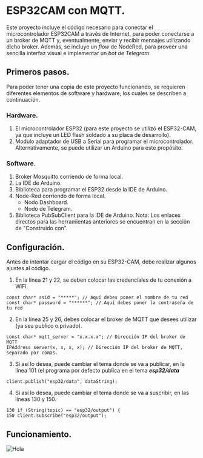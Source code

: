 # ESP32CAM con MQTT.
Este proyecto incluye el código necesario para conectar el microcontrolador ESP32CAM a través de Internet, para poder conectarse a un broker de MQTT y, eventualmente, enviar y recibir mensajes utilizando dicho broker. Además, se incluye un _flow_ de NodeRed, para proveer una sencilla interfaz visual e implementar un _bot de Telegram_.
## Primeros pasos.
Para poder tener una copia de este proyecto funcionando, se requieren diferentes elementos de software y hardware, los cuales se describen a continuación.
### Hardware.
1. El microcontrolador ESP32 (para este proyecto se utilizó el ESP32-CAM, ya que incluye un LED flash soldado a su placa de desarrollo).
2. Modulo adaptador de USB a Serial para programar el microcontrolador. Alternativamente, se puede utilizar un Arduino para este propósito. 
### Software.
1. Broker Mosquitto corriendo de forma local.
2. La IDE de Arduino.
3. Biblioteca para programar el ESP32 desde la IDE de Arduino. 
4. Node-Red corriendo de forma local.
	* Nodo Dashboard.
	* Nodo de Telegram. 
5. Biblioteca PubSubClient para la IDE de Arduino. 
Nota: Los enlaces directos para las herramientas anteriores se encuentran en la sección de "Construido con".
## Configuración.
Antes de intentar cargar el código en su ESP32-CAM, debe realizar algunos ajustes al código.

1. En la línea 21 y 22, se deben colocar las credenciales de tu conexión a WiFi.
 ```
const char* ssid = "*****"; // Aquí debes poner el nombre de tu red
const char* password = "******"; // Aquí debes poner la contraseña de tu red
```
2.	En la línea 25 y 26, debes colocar el broker de MQTT que desees utilizar (ya sea publico o privado).
 ```
const char* mqtt_server = "x.x.x.x"; // Dirección IP del broker de MQTT
IPAddress server(x, x, x, x); // Dirección IP del broker de MQTT, separado por comas.
```
3. Si así lo desea, puede cambiar el tema donde se va a publicar, en la línea 101 (el programa por defecto publica en el tema  ___esp32/data___
 ```
client.publish("esp32/data", dataString);
```
4. Si así lo desea, puede cambiar el tema donde se va a suscribir, en las líneas 130 y 150.
 ```
130	if (String(topic) == "esp32/output") {
150	client.subscribe("esp32/output");
```
## Funcionamiento.
![Hola](https://github.com/Hugo-fv/ESP32CAM_MQTT-Basic/tree/main/Images/DASHBOARD.png.jpg?raw=true)
